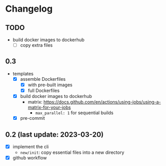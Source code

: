 # Changelog


## TODO

- build docker images to dockerhub
  - [ ] copy extra files

## 0.3

- templates
  - [x] assemble Dockerfiles
    - [x] with pre-built images
    - [x] full Dockerfiles
  - [x] build docker images to dockerhub
    - matrix: https://docs.github.com/en/actions/using-jobs/using-a-matrix-for-your-jobs
      - `max_parallel: 1` for sequential builds
  - [x] pre-commit

## 0.2 (last update: 2023-03-20)

- [x] implement the cli
  - `new/init`: copy essential files into a new directory
- [x] github workflow
